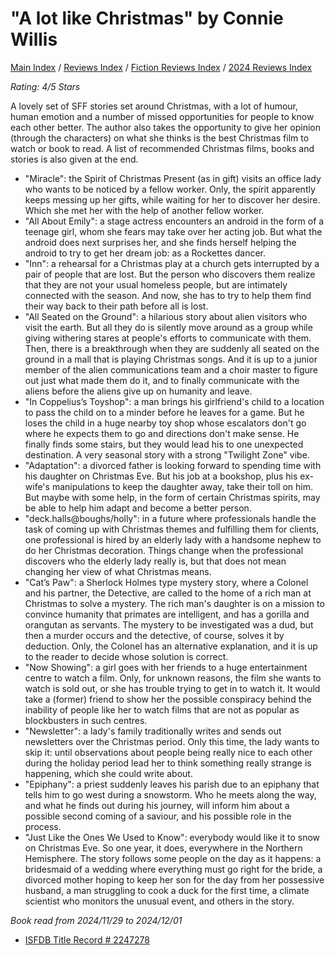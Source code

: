 # "A lot like Christmas" by Connie Willis

[Main Index](../../../README.md) / [Reviews Index](../../README.md) / [Fiction Reviews Index](../README.md) / [2024 Reviews Index](README.md)

*Rating: 4/5 Stars*

A lovely set of SFF stories set around Christmas, with a lot of humour, human emotion and a number of missed opportunities for people to know each other better. The author also takes the opportunity to give her opinion (through the characters) on what she thinks is the best Christmas film to watch or book to read. A list of recommended Christmas films, books and stories is also given at the end.

- "Miracle": the Spirit of Christmas Present (as in gift) visits an office lady who wants to be noticed by a fellow worker. Only, the spirit apparently keeps messing up her gifts, while waiting for her to discover her desire. Which she met her with the help of another fellow worker.
- "All About Emily": a stage actress encounters an android in the form of a teenage girl, whom she fears may take over her acting job. But what the android does next surprises her, and she finds herself helping the android to try to get her dream job: as a Rockettes dancer.
- "Inn": a rehearsal for a Christmas play at a church gets interrupted by a pair of people that are lost. But the person who discovers them realize that they are not your usual homeless people, but are intimately connected with the season. And now, she has to try to help them find their way back to their path before all is lost.
- "All Seated on the Ground": a hilarious story about alien visitors who visit the earth. But all they do is silently move around as a group while giving withering stares at people's efforts to communicate with them. Then, there is a breakthrough when they are suddenly all seated on the ground in a mall that is playing Christmas songs. And it is up to a junior member of the alien communications team and a choir master to figure out just what made them do it, and to finally communicate with the aliens before the aliens give up on humanity and leave.
- "In Coppelius’s Toyshop": a man brings his girlfriend's child to a location to pass the child on to a minder before he leaves for a game. But he loses the child in a huge nearby toy shop whose escalators don't go where he expects them to go and directions don't make sense. He finally finds some stairs, but they would lead his to one unexpected destination. A very seasonal story with a strong "Twilight Zone" vibe.
- "Adaptation": a divorced father is looking forward to spending time with his daughter on Christmas Eve. But his job at a bookshop, plus his ex-wife's manipulations to keep the daughter away, take their toll on him. But maybe with some help, in the form of certain Christmas spirits, may be able to help him adapt and become a better person.
- "deck.halls@boughs/holly": in a future where professionals handle the task of coming up with Christmas themes and fulfilling them for clients, one professional is hired by an elderly lady with a handsome nephew to do her Christmas decoration. Things change when the professional discovers who the elderly lady really is, but that does not mean changing her view of what Christmas means.
- "Cat’s Paw": a Sherlock Holmes type mystery story, where a Colonel and his partner, the Detective, are called to the home of a rich man at Christmas to solve a mystery. The rich man's daughter is on a mission to convince humanity that primates are intelligent, and has a gorilla and orangutan as servants. The mystery to be investigated was a dud, but then a murder occurs and the detective, of course, solves it by deduction. Only, the Colonel has an alternative explanation, and it is up to the reader to decide whose solution is correct.
- "Now Showing": a girl goes with her friends to a huge entertainment centre to watch a film. Only, for unknown reasons, the film she wants to watch is sold out, or she has trouble trying to get in to watch it. It would take a (former) friend to show her the possible conspiracy behind the inability of people like her to watch films that are not as popular as blockbusters in such centres.
- "Newsletter": a lady's family traditionally writes and sends out newsletters over the Christmas period. Only this time, the lady wants to skip it: until observations about people being really nice to each other during the holiday period lead her to think something really strange is happening, which she could write about.
- "Epiphany": a priest suddenly leaves his parish due to an epiphany that tells him to go west during a snowstorm. Who he meets along the way, and what he finds out during his journey, will inform him about a possible second coming of a saviour, and his possible role in the process.
- "Just Like the Ones We Used to Know": everybody would like it to snow on Christmas Eve. So one year, it does, everywhere in the Northern Hemisphere. The story follows some people on the day as it happens: a bridesmaid of a wedding where everything must go right for the bride, a divorced mother hoping to keep her son for the day from her possessive husband, a man struggling to cook a duck for the first time, a climate scientist who monitors the unusual event, and others in the story.

*Book read from 2024/11/29 to 2024/12/01*

- [ISFDB Title Record # 2247278](https://www.isfdb.org/cgi-bin/title.cgi?2247278)
